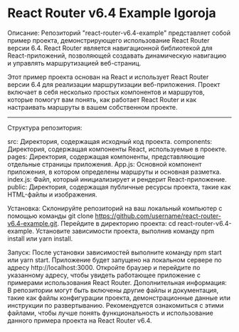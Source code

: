 # React Router v6.4 Example Igoroja

Описание:
Репозиторий "react-router-v6.4-example" представляет собой пример проекта, демонстрирующего использование React Router версии 6.4. React Router является навигационной библиотекой для React-приложений, позволяющей создавать динамическую навигацию и управлять маршрутизацией веб-страниц.

Этот пример проекта основан на React и использует React Router версии 6.4 для реализации маршрутизации веб-приложения. Проект включает в себя несколько простых компонентов и маршрутов, которые помогут вам понять, как работает React Router и как настраивать маршруты в вашем собственном проекте.

----------------------------------------------------------------------------------------

Структура репозитория:

src: Директория, содержащая исходный код проекта.
components: Директория, содержащая компоненты React, используемые в проекте.
pages: Директория, содержащая компоненты, представляющие отдельные страницы приложения.
App.js: Основной компонент приложения, в котором определены маршруты и основная разметка.
index.js: Файл, который инициализирует и рендерит React-приложение.
public: Директория, содержащая публичные ресурсы проекта, такие как HTML-файлы и изображения.



Установка:
Склонируйте репозиторий на ваш локальный компьютер с помощью команды git clone https://github.com/username/react-router-v6.4-example.git.
Перейдите в директорию проекта: cd react-router-v6.4-example.
Установите зависимости проекта, выполнив команду npm install или yarn install.

Запуск:
После установки зависимостей выполните команду npm start или yarn start.
Приложение будет запущено на локальном сервере по адресу http://localhost:3000.
Откройте браузер и перейдите по указанному адресу, чтобы увидеть работающее приложение с примерами использования React Router.
Дополнительная информация:
В репозитории могут быть включены другие файлы и документация, такие как файлы конфигурации проекта, демонстрационные данные или инструкции по развертыванию. Рекомендуется ознакомиться с этими файлами, чтобы лучше понять функциональность и использование данного примера проекта на React Router v6.4.
